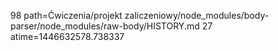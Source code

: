 98 path=Ćwiczenia/projekt zaliczeniowy/node_modules/body-parser/node_modules/raw-body/HISTORY.md
27 atime=1446632578.738337
